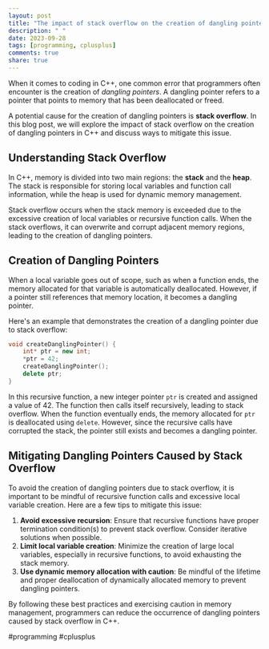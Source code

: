 ```yaml
---
layout: post
title: "The impact of stack overflow on the creation of dangling pointers in C++"
description: " "
date: 2023-09-28
tags: [programming, cplusplus]
comments: true
share: true
---
```


When it comes to coding in C++, one common error that programmers often encounter is the creation of *dangling pointers*. A dangling pointer refers to a pointer that points to memory that has been deallocated or freed.

A potential cause for the creation of dangling pointers is **stack overflow**. In this blog post, we will explore the impact of stack overflow on the creation of dangling pointers in C++ and discuss ways to mitigate this issue.

## Understanding Stack Overflow

In C++, memory is divided into two main regions: the **stack** and the **heap**. The stack is responsible for storing local variables and function call information, while the heap is used for dynamic memory management.

Stack overflow occurs when the stack memory is exceeded due to the excessive creation of local variables or recursive function calls. When the stack overflows, it can overwrite and corrupt adjacent memory regions, leading to the creation of dangling pointers.

## Creation of Dangling Pointers

When a local variable goes out of scope, such as when a function ends, the memory allocated for that variable is automatically deallocated. However, if a pointer still references that memory location, it becomes a dangling pointer.

Here's an example that demonstrates the creation of a dangling pointer due to stack overflow:

```c++
void createDanglingPointer() {
    int* ptr = new int;
    *ptr = 42;
    createDanglingPointer();
    delete ptr;
}
```

In this recursive function, a new integer pointer `ptr` is created and assigned a value of 42. The function then calls itself recursively, leading to stack overflow. When the function eventually ends, the memory allocated for `ptr` is deallocated using `delete`. However, since the recursive calls have corrupted the stack, the pointer still exists and becomes a dangling pointer.

## Mitigating Dangling Pointers Caused by Stack Overflow

To avoid the creation of dangling pointers due to stack overflow, it is important to be mindful of recursive function calls and excessive local variable creation. Here are a few tips to mitigate this issue:

1. **Avoid excessive recursion**: Ensure that recursive functions have proper termination condition(s) to prevent stack overflow. Consider iterative solutions when possible.
2. **Limit local variable creation**: Minimize the creation of large local variables, especially in recursive functions, to avoid exhausting the stack memory.
3. **Use dynamic memory allocation with caution**: Be mindful of the lifetime and proper deallocation of dynamically allocated memory to prevent dangling pointers.

By following these best practices and exercising caution in memory management, programmers can reduce the occurrence of dangling pointers caused by stack overflow in C++.

#programming #cplusplus